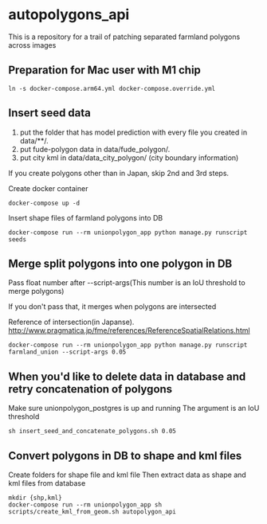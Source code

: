 # autopolygons_api

This is a repository for a trail of patching separated farmland polygons across images


## Preparation for Mac user with M1 chip

```console
ln -s docker-compose.arm64.yml docker-compose.override.yml
```


## Insert seed data

1. put the folder that has model prediction with every file you created in data/**/.
2. put fude-polygon data in data/fude_polygon/.
3. put city kml in data/data_city_polygon/ (city boundary information)

If you create polygons other than in Japan, skip 2nd and 3rd steps.

Create docker container

```console
docker-compose up -d
```

Insert shape files of farmland polygons into DB

```console
docker-compose run --rm unionpolygon_app python manage.py runscript seeds
```

## Merge split polygons into one polygon in DB

Pass float number after --script-args(This number is an IoU threshold to merge polygons)

If you don't pass that, it merges when polygons are intersected

Reference of intersection(in Japanse). http://www.pragmatica.jp/fme/references/ReferenceSpatialRelations.html

```console
docker-compose run --rm unionpolygon_app python manage.py runscript farmland_union --script-args 0.05
```

## When you'd like to delete data in database and retry concatenation of polygons

Make sure unionpolygon_postgres is up and running
The argument is an IoU threshold

```console
sh insert_seed_and_concatenate_polygons.sh 0.05
```

## Convert polygons in DB to shape and kml files

 Create folders for shape file and kml file
Then extract data as shape and kml files from database

```console
mkdir {shp,kml}
docker-compose run --rm unionpolygon_app sh scripts/create_kml_from_geom.sh autopolygon_api
```
